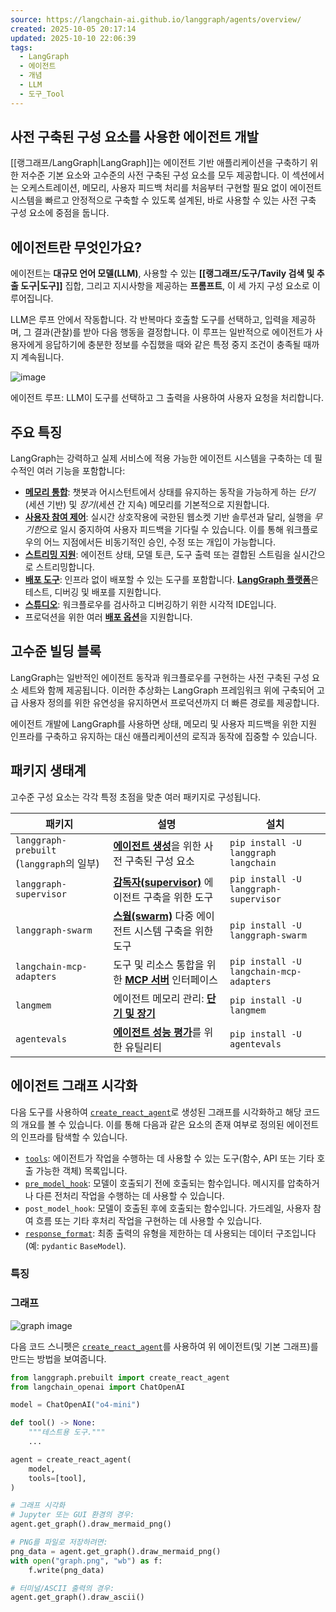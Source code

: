 ```yaml
---
source: https://langchain-ai.github.io/langgraph/agents/overview/
created: 2025-10-05 20:17:14
updated: 2025-10-10 22:06:39
tags:
  - LangGraph
  - 에이전트
  - 개념
  - LLM
  - 도구_Tool
---
```

## 사전 구축된 구성 요소를 사용한 에이전트 개발

[[랭그래프/LangGraph|LangGraph]]는 에이전트 기반 애플리케이션을 구축하기 위한 저수준 기본 요소와 고수준의 사전 구축된 구성 요소를 모두 제공합니다. 이 섹션에서는 오케스트레이션, 메모리, 사용자 피드백 처리를 처음부터 구현할 필요 없이 에이전트 시스템을 빠르고 안정적으로 구축할 수 있도록 설계된, 바로 사용할 수 있는 사전 구축 구성 요소에 중점을 둡니다.

## 에이전트란 무엇인가요?

에이전트는 **대규모 언어 모델(LLM)**, 사용할 수 있는 **[[랭그래프/도구/Tavily 검색 및 추출 도구|도구]]** 집합, 그리고 지시사항을 제공하는 **프롬프트**, 이 세 가지 구성 요소로 이루어집니다.

LLM은 루프 안에서 작동합니다. 각 반복마다 호출할 도구를 선택하고, 입력을 제공하며, 그 결과(관찰)를 받아 다음 행동을 결정합니다. 이 루프는 일반적으로 에이전트가 사용자에게 응답하기에 충분한 정보를 수집했을 때와 같은 특정 중지 조건이 충족될 때까지 계속됩니다.

![image](https://langchain-ai.github.io/langgraph/agents/assets/agent.png)

에이전트 루프: LLM이 도구를 선택하고 그 출력을 사용하여 사용자 요청을 처리합니다.

## 주요 특징

LangGraph는 강력하고 실제 서비스에 적용 가능한 에이전트 시스템을 구축하는 데 필수적인 여러 기능을 포함합니다:

- [**메모리 통합**](https://langchain-ai.github.io/langgraph/how-tos/memory/add-memory/): 챗봇과 어시스턴트에서 상태를 유지하는 동작을 가능하게 하는 *단기*(세션 기반) 및 *장기*(세션 간 지속) 메모리를 기본적으로 지원합니다.
- [**사용자 참여 제어**](https://langchain-ai.github.io/langgraph/concepts/human_in_the_loop/): 실시간 상호작용에 국한된 웹소켓 기반 솔루션과 달리, 실행을 *무기한*으로 일시 중지하여 사용자 피드백을 기다릴 수 있습니다. 이를 통해 워크플로우의 어느 지점에서든 비동기적인 승인, 수정 또는 개입이 가능합니다.
- [**스트리밍 지원**](https://langchain-ai.github.io/langgraph/how-tos/streaming/): 에이전트 상태, 모델 토큰, 도구 출력 또는 결합된 스트림을 실시간으로 스트리밍합니다.
- [**배포 도구**](https://langchain-ai.github.io/langgraph/tutorials/langgraph-platform/local-server/): 인프라 없이 배포할 수 있는 도구를 포함합니다. [**LangGraph 플랫폼**](https://langchain-ai.github.io/langgraph/concepts/langgraph_platform/)은 테스트, 디버깅 및 배포를 지원합니다.
- [**스튜디오**](https://langchain-ai.github.io/langgraph/concepts/langgraph_studio/): 워크플로우를 검사하고 디버깅하기 위한 시각적 IDE입니다.
- 프로덕션을 위한 여러 [**배포 옵션**](https://langchain-ai.github.io/langgraph/concepts/deployment_options.md)을 지원합니다.

## 고수준 빌딩 블록

LangGraph는 일반적인 에이전트 동작과 워크플로우를 구현하는 사전 구축된 구성 요소 세트와 함께 제공됩니다. 이러한 추상화는 LangGraph 프레임워크 위에 구축되어 고급 사용자 정의를 위한 유연성을 유지하면서 프로덕션까지 더 빠른 경로를 제공합니다.

에이전트 개발에 LangGraph를 사용하면 상태, 메모리 및 사용자 피드백을 위한 지원 인프라를 구축하고 유지하는 대신 애플리케이션의 로직과 동작에 집중할 수 있습니다.

## 패키지 생태계

고수준 구성 요소는 각각 특정 초점을 맞춘 여러 패키지로 구성됩니다.

| 패키지 | 설명 | 설치 |
| --- | --- | --- |
| `langgraph-prebuilt` (`langgraph`의 일부) | [**에이전트 생성**](https://langchain-ai.github.io/langgraph/agents/agents/)을 위한 사전 구축된 구성 요소 | `pip install -U langgraph langchain` |
| `langgraph-supervisor` | [**감독자(supervisor)**](https://langchain-ai.github.io/langgraph/agents/multi-agent/#supervisor) 에이전트 구축을 위한 도구 | `pip install -U langgraph-supervisor` |
| `langgraph-swarm` | [**스웜(swarm)**](https.langchain-ai.github.io/langgraph/agents/multi-agent/#swarm) 다중 에이전트 시스템 구축을 위한 도구 | `pip install -U langgraph-swarm` |
| `langchain-mcp-adapters` | 도구 및 리소스 통합을 위한 [**MCP 서버**](https://langchain-ai.github.io/langgraph/agents/mcp/) 인터페이스 | `pip install -U langchain-mcp-adapters` |
| `langmem` | 에이전트 메모리 관리: [**단기 및 장기**](https://langchain-ai.github.io/langgraph/how-tos/memory/add-memory/) | `pip install -U langmem` |
| `agentevals` | [**에이전트 성능 평가**](https://langchain-ai.github.io/langgraph/agents/evals/)를 위한 유틸리티 | `pip install -U agentevals` |

## 에이전트 그래프 시각화

다음 도구를 사용하여 [`create_react_agent`](https://langchain-ai.github.io/langgraph/reference/prebuilt/#langgraph.prebuilt.chat_agent_executor.create_react_agent)로 생성된 그래프를 시각화하고 해당 코드의 개요를 볼 수 있습니다. 이를 통해 다음과 같은 요소의 존재 여부로 정의된 에이전트의 인프라를 탐색할 수 있습니다.

- [`tools`](https://langchain-ai.github.io/langgraph/how-tos/tool-calling/): 에이전트가 작업을 수행하는 데 사용할 수 있는 도구(함수, API 또는 기타 호출 가능한 객체) 목록입니다.
- [`pre_model_hook`](https://langchain-ai.github.io/langgraph/how-tos/create-react-agent-manage-message-history/): 모델이 호출되기 전에 호출되는 함수입니다. 메시지를 압축하거나 다른 전처리 작업을 수행하는 데 사용할 수 있습니다.
- `post_model_hook`: 모델이 호출된 후에 호출되는 함수입니다. 가드레일, 사용자 참여 흐름 또는 기타 후처리 작업을 구현하는 데 사용할 수 있습니다.
- [`response_format`](https://langchain-ai.github.io/langgraph/agents/agents/#6-configure-structured-output): 최종 출력의 유형을 제한하는 데 사용되는 데이터 구조입니다(예: `pydantic` `BaseModel`).

### 특징

### 그래프

![graph image](https://langchain-ai.github.io/langgraph/agents/assets/react_agent_graphs/0001.svg)

다음 코드 스니펫은 [`create_react_agent`](https://langchain-ai.github.io/langgraph/reference/prebuilt/#langgraph.prebuilt.chat_agent_executor.create_react_agent)를 사용하여 위 에이전트(및 기본 그래프)를 만드는 방법을 보여줍니다.

```python
from langgraph.prebuilt import create_react_agent
from langchain_openai import ChatOpenAI

model = ChatOpenAI("o4-mini")

def tool() -> None:
    """테스트용 도구."""
    ...

agent = create_react_agent(
    model,
    tools=[tool],
)

# 그래프 시각화
# Jupyter 또는 GUI 환경의 경우:
agent.get_graph().draw_mermaid_png()

# PNG를 파일로 저장하려면:
png_data = agent.get_graph().draw_mermaid_png()
with open("graph.png", "wb") as f:
    f.write(png_data)

# 터미널/ASCII 출력의 경우:
agent.get_graph().draw_ascii()
```
